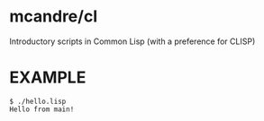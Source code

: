 # mcandre/cl

Introductory scripts in Common Lisp (with a preference for CLISP)

# EXAMPLE

```
$ ./hello.lisp
Hello from main!
```
